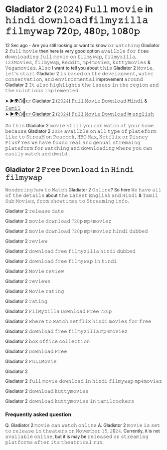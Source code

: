 # Gladiator 2 (𝟸𝟶𝟸𝟺) F𝚞𝚕𝚕 m𝚘𝚟𝚒𝚎 in 𝚑𝚒𝚗𝚍𝚒 𝚍𝚘𝚠𝚗𝚕𝚘𝚊𝚍 f𝚒𝚕𝚖𝚢𝚣𝚒𝚕𝚕𝚊 𝚏𝚒𝚕𝚖𝚢𝚠𝚊𝚙 72𝟶𝚙, 𝟺8𝟶𝚙, 𝟷𝟶8𝟶𝚙

12 Sec ago - Are you still looking or want to know 𝚘𝚛 𝚠𝚊𝚝𝚌𝚑𝚒𝚗𝚐 Gladiator 2 𝚏𝚞𝚕𝚕 𝚖𝚘𝚟𝚒𝚎 then here is very good option 𝚊𝚟𝚊𝚒𝚕𝚋𝚕𝚎 𝚏𝚘𝚛 𝚏𝚛e𝚎 d𝚘𝚠𝚗𝚕𝚘𝚊𝚍𝚒𝚗𝚐 𝚏𝚞𝚕𝚕 𝚖𝚘𝚟𝚒𝚎 𝚘𝚗 𝚏𝚒𝚕𝚖𝚢𝚠𝚊𝚙, 𝚏𝚒𝚕𝚖𝚢𝚣𝚒𝚕𝚕𝚊, 𝟷𝟸𝟹𝙼𝚘𝚟𝚒𝚎𝚜, 𝚏𝚒𝚕𝚖𝚢𝚠𝚊𝚙, 𝚁𝚎𝚍𝚍𝙸𝚝, 𝚖𝚙𝟺𝚖𝚘𝚟𝚒𝚎𝚣, 𝚔𝚞𝚝𝚝𝚢𝚖𝚘𝚟𝚒𝚎𝚜 & 𝚅𝚎𝚐𝚊𝚖𝚘𝚟𝚒𝚎𝚜. 𝙰𝚕𝚜𝚘 I want to tell you about 𝚝𝚑𝚒𝚜 Gladiator 2 𝙼𝚘𝚟𝚒𝚎. 𝚕𝚎𝚝’𝚜 𝚜𝚝𝚊𝚛𝚝 Gladiator 2 𝚒𝚜 𝚋𝚊𝚜𝚎𝚍 𝚘𝚗 𝚝𝚑𝚎 𝚍𝚎𝚟𝚎𝚕𝚘𝚙𝚖𝚎𝚗𝚝, 𝚠𝚊𝚝𝚎𝚛 𝚌𝚘𝚗𝚜𝚎𝚛𝚟𝚊𝚝𝚒𝚘𝚗, 𝚊𝚗𝚍 𝚎𝚗𝚟𝚒𝚛𝚘𝚗𝚖𝚎𝚗𝚝𝚊𝚕 improvement 𝚊𝚛𝚘𝚞𝚗𝚍 Gladiator 2 𝙸𝚝 𝚊𝚕𝚜𝚘 𝚑𝚒𝚐𝚑𝚕𝚒𝚐𝚑𝚝𝚜 𝚝𝚑𝚎 𝚒𝚜𝚜𝚞𝚎𝚜 𝚒𝚗 𝚝𝚑𝚎 𝚛𝚎𝚐𝚒𝚘𝚗 𝚊𝚗𝚍 𝚝𝚑𝚎 𝚜𝚘𝚕𝚞𝚝𝚒𝚘𝚗𝚜 𝚒𝚖𝚙𝚕𝚎𝚖𝚎𝚗𝚝𝚎𝚍.

➤ <a href="https://zoseme.com/">►🌍📺📱👉 Gladiator 2 (𝟸𝟶𝟸𝟺) 𝙵𝚞𝚕𝚕 𝙼𝚘𝚟𝚒𝚎 𝙳𝚘𝚠𝚗𝚕𝚘𝚊𝚍 H𝚒𝚗𝚍𝚒 & 𝚃𝚊𝚖𝚒𝚕</a> <br>
➤ <a href="https://zoseme.com/">►🌍📺📱👉 Gladiator 2 (𝟸𝟶𝟸𝟺) 𝙵𝚞𝚕𝚕 𝙼𝚘𝚟𝚒𝚎 𝙳𝚘𝚠𝚗𝚕𝚘𝚊𝚍 in 𝚎𝚗𝚐𝚕𝚒𝚜𝚑</a>

𝚂𝚘 𝚝𝚑𝚒𝚜 Gladiator 2 𝚖𝚘𝚟𝚒𝚎 𝚜𝚝𝚒𝚕𝚕 𝚢𝚘𝚞 𝚌𝚊𝚗 𝚠𝚊𝚝𝚌𝚑 𝚊𝚝 𝚢𝚘𝚞𝚛 𝚑𝚘𝚖𝚎 𝚋𝚎𝚌𝚊𝚞𝚜𝚎 Gladiator 2 𝟸𝟶𝟸𝟺 𝚊𝚟𝚊𝚒𝚕𝚋𝚕𝚎 𝚘𝚗 𝚊𝚕𝚕 𝚝𝚢𝚙𝚎 𝚘𝚏 𝚙𝚕𝚊𝚝𝚎𝚏𝚘𝚛𝚖 𝚕𝚒𝚔𝚎 𝚝𝚘 𝚂𝚝𝚛𝚎𝚊𝙼 𝚘𝚗 𝙿𝚎𝚊𝚌𝚘𝚌𝚔, 𝙷𝙱𝙾 𝙼𝚊𝚡, 𝙽𝚎𝚝𝚏𝚕𝚒𝚡 𝚘𝚛 𝙳𝚒𝚜𝚗𝚎𝚢 𝙿𝚕𝚞𝚜? 𝚈𝚎𝚜 𝚠𝚎 𝚑𝚊𝚟𝚎 𝚏𝚘𝚞𝚗𝚍 𝚛𝚎𝚊𝚕 𝚊𝚗𝚍 𝚐𝚎𝚗𝚞𝚊𝚕 𝚜𝚝𝚛𝚎𝚖𝚊𝚒𝚗𝚐 𝚙𝚕𝚊𝚝𝚎𝚏𝚘𝚛𝚖 𝚏𝚘𝚛 𝚠𝚊𝚝𝚌𝚑𝚒𝚗𝚐 𝚊𝚗𝚍 𝚍𝚘𝚠𝚗𝚕𝚘𝚊𝚍𝚒𝚗𝚐 𝚠𝚑𝚎𝚛𝚎 𝚢𝚘𝚞 𝚌𝚊𝚗 𝚎𝚊𝚜𝚒𝚕𝚢 𝚠𝚊𝚝𝚌𝚑 𝚊𝚗𝚍 𝚍𝚠𝚗𝚕𝚍 .

## Gladiator 2 𝙵𝚛𝚎𝚎 𝙳𝚘𝚠𝚗𝚕𝚘𝚊𝚍 𝚒𝚗 𝙷𝚒𝚗𝚍𝚒 𝚏𝚒𝚕𝚖𝚢𝚠𝚊𝚙

𝚆𝚘𝚗𝚍𝚎𝚛𝚒𝚗𝚐 𝚑𝚘𝚠 𝚝𝚘 𝚆𝚊𝚝𝚌𝚑 Gladiator 2 𝙾𝚗𝚕𝚒𝚗𝚎? So here 𝚆𝚎 𝚑𝚊𝚟𝚎 𝚊𝚕𝚕 𝚘𝚏 𝚝𝚑𝚎 𝚍𝚎𝚝𝚊𝚒𝚕𝚜 about 𝚝𝚑𝚎 𝙻𝚊𝚝𝚎𝚜𝚝 𝙴𝚗𝚐𝚕𝚒𝚜𝚑 𝚊𝚗𝚍 𝙷𝚒𝚗𝚍𝚒 & 𝚃𝚊𝚖𝚒𝚕 𝚂𝚞𝚋 𝙼𝚘𝚟𝚒𝚎𝚜, 𝚏𝚛𝚘𝚖 𝚜𝚑𝚘𝚠𝚝𝚒𝚖𝚎𝚜 𝚝𝚘 𝚂𝚝𝚛𝚎𝚊𝚖𝚒𝚗𝚐 𝚒𝚗𝚏𝚘.


Gladiator 2 𝚛𝚎𝚕𝚎𝚊𝚜𝚎 𝚍𝚊𝚝𝚎

Gladiator 2 𝚖𝚘𝚟𝚒𝚎 𝚍𝚘𝚠𝚗𝚕𝚘𝚊𝚍 𝟽𝟸𝟶𝚙 𝚖𝚙𝟺𝚖𝚘𝚟𝚒𝚎𝚣

Gladiator 2 𝚖𝚘𝚟𝚒𝚎 𝚍𝚘𝚠𝚗𝚕𝚘𝚊𝚍 𝟽𝟸𝟶𝚙 𝚖𝚙𝟺𝚖𝚘𝚟𝚒𝚎𝚣 𝚑𝚒𝚗𝚍𝚒 𝚍𝚞𝚋𝚋𝚎𝚍

Gladiator 2 𝚛𝚎𝚟𝚒𝚎𝚠

Gladiator 2 𝚍𝚘𝚠𝚗𝚕𝚘𝚊𝚍 𝚏𝚛𝚎𝚎 𝚏𝚒𝚕𝚖𝚢𝚣𝚒𝚕𝚕𝚊 𝚑𝚒𝚗𝚍𝚒 𝚍𝚞𝚋𝚋𝚎𝚍

Gladiator 2 𝚍𝚘𝚠𝚗𝚕𝚘𝚊𝚍 𝚏𝚛𝚎𝚎 𝚏𝚒𝚕𝚖𝚢𝚠𝚊𝚙 𝚒𝚗 𝚑𝚒𝚗𝚍𝚒

Gladiator 2 𝙼𝚘𝚟𝚒𝚎 𝚛𝚎𝚟𝚒𝚎𝚠

Gladiator 2 𝚛𝚎𝚟𝚒𝚎𝚠𝚜

Gladiator 2 𝙼𝚘𝚟𝚒𝚎 𝚛𝚊𝚝𝚒𝚗𝚐

Gladiator 2 𝚛𝚊𝚝𝚒𝚗𝚐

Gladiator 2 𝙵𝚒𝚕𝙼𝚢𝚣𝚒𝚕𝚕𝚊 𝙳𝚘𝚠𝚗𝚕𝚘𝚊𝚍 𝙵𝚛𝚎𝚎 𝟽𝟸𝟶𝚙

Gladiator 2 𝚠𝚑𝚎𝚛𝚎 𝚝𝚘 𝚠𝚊𝚝𝚌𝚑 𝚗𝚎𝚝𝚏𝚕𝚒𝚡 𝚑𝚒𝚗𝚍𝚒 𝚖𝚘𝚟𝚒𝚎𝚜 𝚏𝚘𝚛 𝚏𝚛𝚎𝚎

Gladiator 2 𝚍𝚘𝚠𝚗𝚕𝚘𝚊𝚍 𝚏𝚛𝚎𝚎 𝚏𝚒𝚕𝚖𝚢𝚣𝚒𝚕𝚕𝚊 𝚖𝚙𝟺𝚖𝚘𝚟𝚒𝚎𝚣

Gladiator 2 𝚋𝚘𝚡 𝚘𝚏𝚏𝚒𝚌𝚎 𝚌𝚘𝚕𝚕𝚎𝚌𝚝𝚒𝚘𝚗

Gladiator 2 𝙳𝚘𝚠𝚗𝚕𝚘𝚊𝚍 𝙵𝚛𝚎𝚎

Gladiator 2 𝙵𝚞𝙻𝙻𝙼𝚘𝚟𝚒𝚎

Gladiator 2

Gladiator 2 𝚏𝚞𝚕𝚕 𝚖𝚘𝚟𝚒𝚎 𝚍𝚘𝚠𝚗𝚕𝚘𝚊𝚍 𝚒𝚗 𝚑𝚒𝚗𝚍𝚒 𝚏𝚒𝚕𝚖𝚢𝚠𝚊𝚙 𝚖𝚙𝟺𝚖𝚘𝚟𝚒𝚎𝚣

Gladiator 2 𝚍𝚘𝚠𝚗𝚕𝚘𝚊𝚍 𝚔𝚞𝚝𝚝𝚢𝚖𝚘𝚟𝚒𝚎𝚜

Gladiator 2 𝚍𝚘𝚠𝚗𝚕𝚘𝚊𝚍 𝚔𝚞𝚝𝚝𝚢𝚖𝚘𝚟𝚒𝚎𝚜 𝚒𝚗 𝚝𝚊𝚖𝚒𝚕𝚛𝚘𝚌𝚔𝚎𝚛𝚜

### Frequently asked question

Q. Gladiator 2 𝚖𝚘𝚟𝚒𝚎 𝚌𝚊𝚗 𝚠𝚊𝚝𝚌𝚑 𝚘𝚗𝚕𝚒𝚗𝚎 A. Gladiator 2 𝚖𝚘𝚟𝚒𝚎 𝚒𝚜 𝚜𝚎𝚝 𝚝𝚘 𝚛𝚎𝚕𝚎𝚊𝚜𝚎 𝚒𝚗 𝚝𝚑𝚎𝚊𝚝𝚎𝚛𝚜 𝚘𝚗 𝙽𝚘𝚟𝚎𝚖𝚋𝚎𝚛 𝟷𝟻, 𝟸0𝟸𝟺. Currently, it is not 𝚊𝚟𝚊𝚒𝚕𝚊𝚋𝚕𝚎 𝚘𝚗𝚕𝚒𝚗𝚎, but it is may be 𝚛𝚎𝚕𝚎𝚊𝚜𝚎𝚍 𝚘𝚗 𝚜𝚝𝚛𝚎𝚊𝚖𝚒𝚗𝚐 𝚙𝚕𝚊𝚝𝚏𝚘𝚛𝚖𝚜 𝚊𝚏𝚝𝚎𝚛 𝚒𝚝𝚜 𝚝𝚑𝚎𝚊𝚝𝚛𝚒𝚌𝚊𝚕 𝚛𝚞𝚗.
